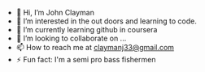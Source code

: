 - 👋 Hi, I’m John Clayman
- 👀 I’m interested in the out doors and learning to code.
- 🌱 I’m currently learning github in coursera
- 💞️ I’m looking to collaborate on ...
- 📫 How to reach me at claymanj33@gmail.com
- ⚡ Fun fact: I'm a semi pro bass fishermen

<!---
Claymanj33/Claymanj33 is a ✨ special ✨ repository because its `README.md` (this file) appears on your GitHub profile.
You can click the Preview link to take a look at your changes.
--->
